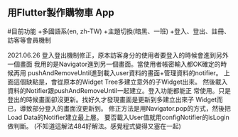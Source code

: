 ## 用Flutter製作購物車 App

#目前功能
+多國語系(en, zh-TW)
+主題切換(暗黑、一班)
+登入、登出、註冊、訪客等會員機制

2021.06.26
  登入登出機制修正，原本訪客身分的使用者要登入的時候會進到另外一個畫面
  我用的是Navigator進到另一個畫面。當使用者帳密輸入都OK確定的時候再用
  pushAndRemoveUntil進到載入user資料的畫面+管理資料的notifier。
  上面這個缺點是，會從原本的Widget Tree多建立意外的子Widget出來。
  然後載入資料的Notifier跟pushAndRemoveUntil一起建立。登入功能都能正
  常使用。只是登出的時候畫面卻沒更新。找好久才發現畫面是更新到多建立出來子
  Widget而已，導致部分登入的畫面沒更新到。
  修正方法是用Navigator.pop的方式，然後把Load Data的Notifier建立最上層。
  要否載入User值就用configNotifier的isLogin做判斷。
  (不知道這解法484好解法。感覺程式變得又塞在一起)
